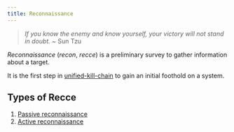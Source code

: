 ```yaml
---
title: Reconnaissance
---
```


> _If you know the enemy and know yourself, your victory will not stand in doubt._
> ~ Sun Tzu

_Reconnaissance_ (_recon_, _recce_) is a preliminary survey to gather information about a target.

It is the first step in [unified-kill-chain](/knowledge/offsec/pentesting/unified-kill-chain.md) to gain an initial foothold on a system.

## Types of Recce

1. [Passive reconnaissance](/knowledge/offsec/pentesting/recce/passive-recce.md)
2. [Active reconnaissance](/knowledge/offsec/pentesting/recce/active-recce.md)
